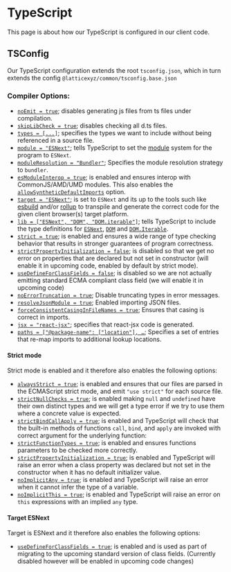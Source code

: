 # TypeScript

This page is about how our TypeScript is configured in our client code.

## TSConfig

Our TypeScript configuration extends the root `tsconfig.json`, which in turn extends the config `@latticexyz/common/tsconfig.base.json`

### Compiler Options:

- [`noEmit = true`](https://www.typescriptlang.org/tsconfig#noEmit); disables generating js files from ts files under compilation.
- [`skipLibCheck = true`](https://www.typescriptlang.org/tsconfig#skipLibCheck); disables checking all d.ts files.
- [`types = [...]`](https://www.typescriptlang.org/tsconfig#types); specifies the types we want to include without being referenced in a source file.
- [`module = "ESNext"`](https://www.typescriptlang.org/tsconfig#module); tells TypeScript to set the [module](https://www.typescriptlang.org/docs/handbook/modules.html) system for the program to `ESNext`.
- [`moduleResolution = "Bundler"`](https://www.typescriptlang.org/tsconfig#moduleResolution); Specifies the module resolution strategy to `bundler`.
- [`esModuleInterop = true`](https://www.typescriptlang.org/tsconfig#esModuleInterop); is enabled and ensures interop with CommonJS/AMD/UMD modules. This also enables the [`allowSyntheticDefaultImports`](https://www.typescriptlang.org/tsconfig#allowSyntheticDefaultImports) option.
- [`target = "ESNext"`](https://www.typescriptlang.org/tsconfig#target); is set to `ESNext` and its up to the tools such like [esbuild](https://github.com/evanw/esbuild) and/or [rollup](https://rollupjs.org) to transpile and generate the correct code for the given client browser(s) target platform.
- [`lib = ["ESNext", "DOM", "DOM.iterable"]`](https://www.typescriptlang.org/tsconfig#lib); tells TypeScript to include the type definitions for [`ESNext`](https://github.com/microsoft/TypeScript/blob/main/lib/lib.esnext.d.ts), [`DOM`](https://github.com/microsoft/TypeScript/blob/main/lib/lib.dom.d.ts) and [`DOM.Iterable`](https://github.com/microsoft/TypeScript/blob/main/lib/lib.dom.iterable.d.ts).
- [`strict = true`](https://www.typescriptlang.org/tsconfig#strict); is enabled and ensures a wide range of type checking behavior that results in stronger guarantees of program correctness.
- [`strictPropertyInitialization = false`](https://www.typescriptlang.org/tsconfig#strictPropertyInitialization); is disabled so that we get no error on properties that are declared but not set in constructor (will enable it in upcoming code, enabled by default by strict mode).
- [`useDefineForClassFields = false`](https://www.typescriptlang.org/tsconfig#useDefineForClassFields); is disabled so we are not actually emitting standard ECMA compliant class field (we will enable it in upcoming code)
- [`noErrorTruncation = true`](https://www.typescriptlang.org/tsconfig#noErrorTruncation); Disable truncating types in error messages.
- [`resolveJsonModule = true`](https://www.typescriptlang.org/tsconfig#resolveJsonModule); Enabled importing JSON files.
- [`forceConsistentCasingInFileNames = true`](https://www.typescriptlang.org/tsconfig#forceConsistentCasingInFileNames); Ensures that casing is correct in imports.
- [`jsx = "react-jsx"`](https://www.typescriptlang.org/tsconfig#jsx); specifies that react-jsx code is generated.
- [`paths = ["@package-name": ["location"], …`](https://www.typescriptlang.org/tsconfig#jsx); Specifies a set of entries that re-map imports to additional lookup locations.

#### Strict mode

Strict mode is enabled and it therefore also enables the following options:

- [`alwaysStrict = true`](https://www.typescriptlang.org/tsconfig#alwaysStrict); is enabled and ensures that our files are parsed in the ECMAScript strict mode, and emit `"use strict"` for each source file.
- [`strictNullChecks = true`](https://www.typescriptlang.org/tsconfig#strictNullChecks); is enabled making `null` and `undefined` have their own distinct types and we will get a type error if we try to use them where a concrete value is expected.
- [`strictBindCallApply = true`](https://www.typescriptlang.org/tsconfig#strictBindCallApply); is enabled and TypeScript will check that the built-in methods of functions `call`, `bind`, and `apply` are invoked with correct argument for the underlying function:
- [`strictFunctionTypes = true`](https://www.typescriptlang.org/tsconfig#strictFunctionTypes); is enabled and ensures functions parameters to be checked more correctly.
- [`strictPropertyInitialization = true`](https://www.typescriptlang.org/tsconfig#strictPropertyInitialization); is enabled and TypeScript will raise an error when a class property was declared but not set in the constructor when it has no default initializer value.
- [`noImplicitAny = true`](https://www.typescriptlang.org/tsconfig#noImplicitAny); is enabled and TypeScript will raise an error when it cannot infer the type of a variable.
- [`noImplicitThis = true`](https://www.typescriptlang.org/tsconfig#noImplicitThis); is enabled and TypeScript will raise an error on `this` expressions with an implied `any` type.

#### Target ESNext

Target is ESNext and it therefore also enables the following options:

- [`useDefineForClassFields = true`](https://www.typescriptlang.org/tsconfig#useDefineForClassFields); is enabled and is used as part of migrating to the upcoming standard version of class fields. (Currently disabled however will be enabled in upcoming code changes)
